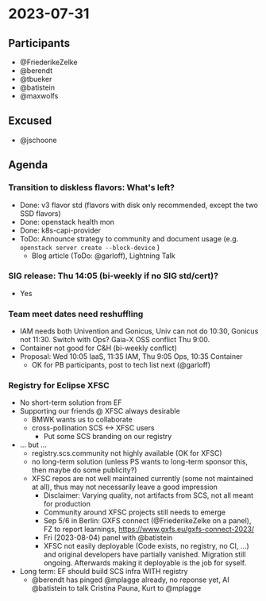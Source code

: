 # 2023-07-31

## Participants
- @FriederikeZelke
- @berendt
- @tbueker
- @batistein
- @maxwolfs

## Excused
- @jschoone

## Agenda

### Transition to diskless flavors: What's left?
* Done: v3 flavor std (flavors with disk only recommended, except the two SSD flavors)
* Done: openstack health mon
* Done: k8s-capi-provider
* ToDo: Announce strategy to community and document usage (e.g. `openstack server create --block-device` )
    * Blog article (ToDo: @garloff), Lightning Talk

### SIG release: Thu 14:05 (bi-weekly if no SIG std/cert)?
* Yes

### Team meet dates need reshuffling
* IAM needs both Univention and Gonicus, Univ can not do 10:30, Gonicus not 11:30. Switch with Ops? Gaia-X OSS conflict Thu 9:00.
* Container not good for C&H (bi-weekly conflict)
* Proposal: Wed 10:05 IaaS, 11:35 IAM, Thu 9:05 Ops, 10:35 Container
    * OK for PB participants, post to tech list next (@garloff)

### Registry for Eclipse XFSC
* No short-term solution from EF
* Supporting our friends @ XFSC always desirable
    * BMWK wants us to collaborate
    * cross-pollination SCS <-> XFSC users
        * Put some SCS branding on our registry
* ... but ...
    * registry.scs.community not highly available (OK for XFSC)
    * no long-term solution (unless PS wants to long-term sponsor this, then maybe do some publicity?)
    * XFSC repos are not well maintained currently (some not maintained at all), thus may not necessarily leave a good impression
        * Disclaimer: Varying quality, not artifacts from SCS, not all meant for production
        * Community around XFSC projects still needs to emerge
        * Sep 5/6 in Berlin: GXFS connect (@FriederikeZelke on a panel), FZ to report learnings, https://www.gxfs.eu/gxfs-connect-2023/
        * Fri (2023-08-04) panel with @batistein
        * XFSC not easily deployable (Code exists, no registry, no CI, ...) and original developers have partially vanished. Migration still ongoing. Afterwards making it deployable is the job for syself.
* Long term: EF should build SCS infra WITH registry
    * @berendt has pinged @mplagge already, no reponse yet, AI @batistein to talk Cristina Pauna, Kurt to @mplagge

